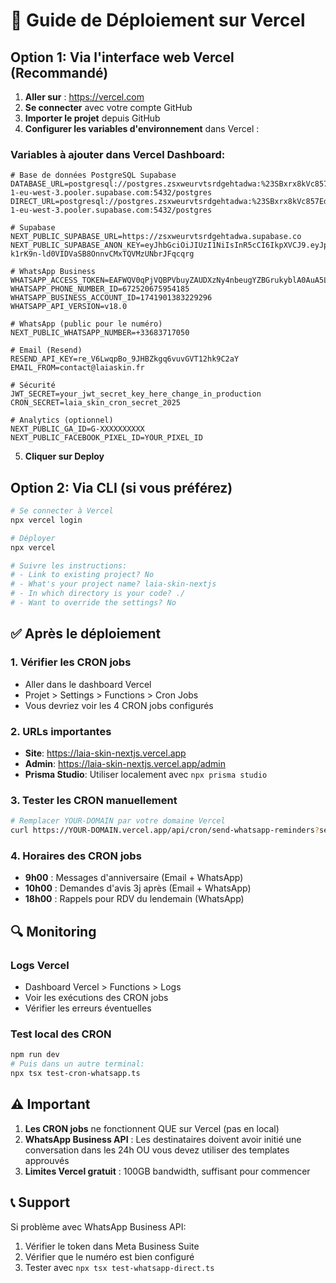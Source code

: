# 🚀 Guide de Déploiement sur Vercel

## Option 1: Via l'interface web Vercel (Recommandé)

1. **Aller sur** : https://vercel.com
2. **Se connecter** avec votre compte GitHub
3. **Importer le projet** depuis GitHub
4. **Configurer les variables d'environnement** dans Vercel :

### Variables à ajouter dans Vercel Dashboard:

```
# Base de données PostgreSQL Supabase
DATABASE_URL=postgresql://postgres.zsxweurvtsrdgehtadwa:%23SBxrx8kVc857Ed@aws-1-eu-west-3.pooler.supabase.com:5432/postgres
DIRECT_URL=postgresql://postgres.zsxweurvtsrdgehtadwa:%23SBxrx8kVc857Ed@aws-1-eu-west-3.pooler.supabase.com:5432/postgres

# Supabase
NEXT_PUBLIC_SUPABASE_URL=https://zsxweurvtsrdgehtadwa.supabase.co
NEXT_PUBLIC_SUPABASE_ANON_KEY=eyJhbGciOiJIUzI1NiIsInR5cCI6IkpXVCJ9.eyJpc3MiOiJzdXBhYmFzZSIsInJlZiI6InpzeHdldXJ2dHNyZGdlaHRhZHdhIiwicm9sZSI6ImFub24iLCJpYXQiOjE3NTc2Mzg0MjMsImV4cCI6MjA3MzIxNDQyM30.u-k1rK9n-ld0VIDVaSB8OnnvCMxTQVMzUNbrJFqcqrg

# WhatsApp Business
WHATSAPP_ACCESS_TOKEN=EAFWQV0qPjVQBPVbuyZAUDXzNy4nbeugYZBGrukyblA0AuA5L3zw5yGULmGJtbZCiRxI4a58h09M1IcbfyJ456TljbhpeTZBYAPdEv9o0ZAr4ZCr3fZC6pUf6e3ZAZC2FZCfgLBlvOJRtMdcFazy0UPZBHhIUlOOC1Md0CZCMAn81uhLMRi7tQYmgibBcfnUxyZA1n6O9xXQZDZD
WHATSAPP_PHONE_NUMBER_ID=672520675954185
WHATSAPP_BUSINESS_ACCOUNT_ID=1741901383229296
WHATSAPP_API_VERSION=v18.0

# WhatsApp (public pour le numéro)
NEXT_PUBLIC_WHATSAPP_NUMBER=+33683717050

# Email (Resend)
RESEND_API_KEY=re_V6LwqpBo_9JHBZkgq6vuvGVT12hk9C2aY
EMAIL_FROM=contact@laiaskin.fr

# Sécurité
JWT_SECRET=your_jwt_secret_key_here_change_in_production
CRON_SECRET=laia_skin_cron_secret_2025

# Analytics (optionnel)
NEXT_PUBLIC_GA_ID=G-XXXXXXXXXX
NEXT_PUBLIC_FACEBOOK_PIXEL_ID=YOUR_PIXEL_ID
```

5. **Cliquer sur Deploy**

## Option 2: Via CLI (si vous préférez)

```bash
# Se connecter à Vercel
npx vercel login

# Déployer
npx vercel

# Suivre les instructions:
# - Link to existing project? No
# - What's your project name? laia-skin-nextjs
# - In which directory is your code? ./
# - Want to override the settings? No
```

## ✅ Après le déploiement

### 1. Vérifier les CRON jobs
- Aller dans le dashboard Vercel
- Projet > Settings > Functions > Cron Jobs
- Vous devriez voir les 4 CRON jobs configurés

### 2. URLs importantes
- **Site**: https://laia-skin-nextjs.vercel.app
- **Admin**: https://laia-skin-nextjs.vercel.app/admin
- **Prisma Studio**: Utiliser localement avec `npx prisma studio`

### 3. Tester les CRON manuellement
```bash
# Remplacer YOUR-DOMAIN par votre domaine Vercel
curl https://YOUR-DOMAIN.vercel.app/api/cron/send-whatsapp-reminders?secret=laia_skin_cron_secret_2025
```

### 4. Horaires des CRON jobs
- **9h00** : Messages d'anniversaire (Email + WhatsApp)
- **10h00** : Demandes d'avis 3j après (Email + WhatsApp)  
- **18h00** : Rappels pour RDV du lendemain (WhatsApp)

## 🔍 Monitoring

### Logs Vercel
- Dashboard Vercel > Functions > Logs
- Voir les exécutions des CRON jobs
- Vérifier les erreurs éventuelles

### Test local des CRON
```bash
npm run dev
# Puis dans un autre terminal:
npx tsx test-cron-whatsapp.ts
```

## ⚠️ Important

1. **Les CRON jobs** ne fonctionnent QUE sur Vercel (pas en local)
2. **WhatsApp Business API** : Les destinataires doivent avoir initié une conversation dans les 24h OU vous devez utiliser des templates approuvés
3. **Limites Vercel gratuit** : 100GB bandwidth, suffisant pour commencer

## 📞 Support

Si problème avec WhatsApp Business API:
1. Vérifier le token dans Meta Business Suite
2. Vérifier que le numéro est bien configuré
3. Tester avec `npx tsx test-whatsapp-direct.ts`